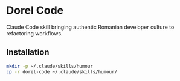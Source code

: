 # Dorel Code

Claude Code skill bringing authentic Romanian developer culture to refactoring workflows.

## Installation

```bash
mkdir -p ~/.claude/skills/humour
cp -r dorel-code ~/.claude/skills/humour/
```
